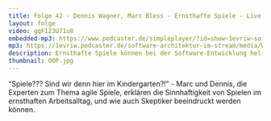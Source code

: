 ```yaml
---
title: Folge 42 - Dennis Wagner, Marc Bless - Ernsthafte Spiele - Live von der OOP mit Lisa Moritz
layout: folge
video: gqF123U71u8
embedded-mp3: https://www.podcaster.de/simpleplayer/?id=show~1evriw~software-architektur-im-stream~pod-60328045ee9c8177014051&v=1614151242
mp3: https://1evriw.podcaster.de/software-architektur-im-stream/media/WagnerBless.mp3
description: Ernsthafte Spiele können bei der Software-Entwicklung helfen.
thumbnail: OOP.jpg
---
```


 “Spiele??? Sind wir denn hier im Kindergarten?!” - Marc und Dennis,
 die Experten zum Thema agile Spiele, erklären die Sinnhaftigkeit von
 Spielen im ernsthaften Arbeitsalltag, und wie auch Skeptiker
 beeindruckt werden können.


